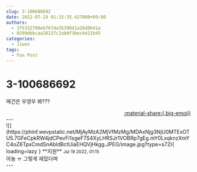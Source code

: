 ```yaml
---
slug: 3-100686692
date: 2022-07-19 01:15:35.427000+09:00
authors:
  - 1f5332780eb767da35390d1a26d0b41a
  - 6599dbbcaa26237c2ab0f3becb421b45
categories:
  - Jiwon
tags:
  - Fan Post
---
```


# 3-100686692

<div class="post-container" markdown="1">
<div class="content-container md-sidebar__scrollwrap" markdown="1">

메건은 우영우 봐???

</div>
</div>

<div style="text-align: right;" markdown="1">
<a href="https://weverse.io/fromis9/fanpost/3-100686692" style="text-align: right;">:material-share:{.big-emoji}</a>
</div>
---

<div class="comments-container md-sidebar__scrollwrap" markdown="1">
<div class="comment" markdown="1">
<div class='id-container' markdown="1">
![](https://phinf.wevpstatic.net/MjAyMzA2MjVfMzMg/MDAxNjg3NjU0MTExOTU5.7GFeCpkRW4jdCPevFi1sgeF7S4XyLHRSJr1VOBRp7gEg.mY0LxqknzXmYC4oZ6TpxCmdSnAbldBctUiaEHQVjHkgg.JPEG/image.jpg?type=s72){ loading=lazy }
**<span class="artist">지원</span>** <small>Jul 19 2022, 01:15</small><br>
</div>
<div class='comment-body' markdown="1">
아뇽 ㅠ 그렇게 재밌다며
</div>
</div>
</div>
---
